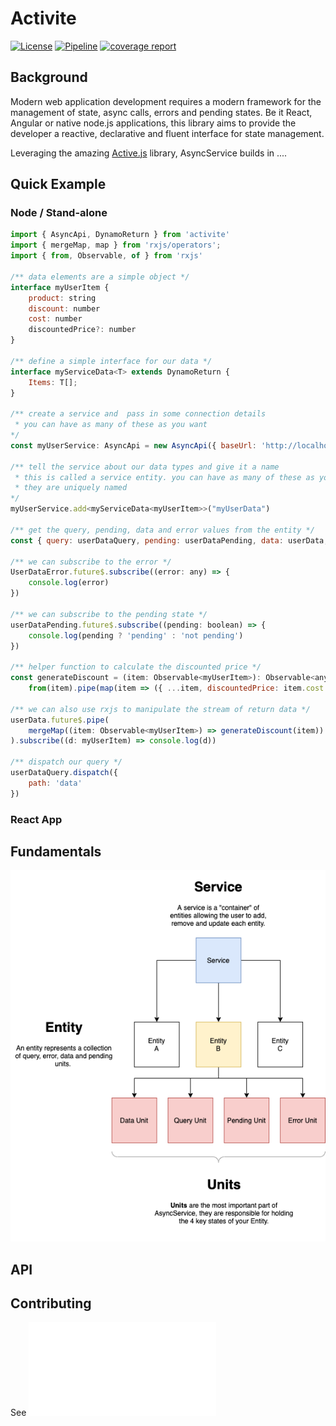# Activite

[![License](https://img.shields.io/badge/License-Apache%202.0-blue.svg?style=flat-square)](https://opensource.org/licenses/Apache-2.0)
[![Pipeline](https://gitlab.aws.dev/aws-apj-anz/AsyncService/badges/master/pipeline.svg?style=flat-square)](https://gitlab.aws.dev/aws-apj-anz/AsyncService/-/blob/master/LICENSE)
[![coverage report](https://gitlab.aws.dev/aws-apj-anz/AsyncService/badges/master/coverage.svg)](https://gitlab.aws.dev/aws-apj-anz/AsyncService/-/commits/master)


## Background

Modern web application development requires a modern framework for the management of state, async calls, errors and pending states. Be it React, Angular or native node.js applications, this library aims to provide the developer a reactive, declarative and fluent interface for state management.

Leveraging the amazing [Active.js](https://activejs.dev/#/) library, AsyncService builds in ....
## Quick Example

### Node / Stand-alone

```javascript
import { AsyncApi, DynamoReturn } from 'activite'
import { mergeMap, map } from 'rxjs/operators';
import { from, Observable, of } from 'rxjs'

/** data elements are a simple object */
interface myUserItem {
    product: string
    discount: number
    cost: number
    discountedPrice?: number
}

/** define a simple interface for our data */
interface myServiceData<T> extends DynamoReturn {
    Items: T[];
}

/** create a service and  pass in some connection details 
 * you can have as many of these as you want 
*/
const myUserService: AsyncApi = new AsyncApi({ baseUrl: 'http://localhost', port: 3000 })

/** tell the service about our data types and give it a name 
 * this is called a service entity. you can have as many of these as you like - provided
 * they are uniquely named
*/
myUserService.add<myServiceData<myUserItem>>("myUserData")

/** get the query, pending, data and error values from the entity */
const { query: userDataQuery, pending: userDataPending, data: userData, error: UserDataError } = myUserService.entity("myUserData");

/** we can subscribe to the error */
UserDataError.future$.subscribe((error: any) => {
    console.log(error)
})

/** we can subscribe to the pending state */
userDataPending.future$.subscribe((pending: boolean) => {
    console.log(pending ? 'pending' : 'not pending')
})

/** helper function to calculate the discounted price */
const generateDiscount = (item: Observable<myUserItem>): Observable<any> =>
    from(item).pipe(map(item => ({ ...item, discountedPrice: item.cost * (1 - (item.discount / 100)) })))

/** we can also use rxjs to manipulate the stream of return data */
userData.future$.pipe(
    mergeMap((item: Observable<myUserItem>) => generateDiscount(item))
).subscribe((d: myUserItem) => console.log(d))

/** dispatch our query */
userDataQuery.dispatch({
    path: 'data'
})
```



### React App
## Fundamentals

![alt text](./docs/asyncService.png "High level overview")

## API

## Contributing
See ![CONTRIBUTING](./CONTRIBUTION.md "CONTRIBUTING")

